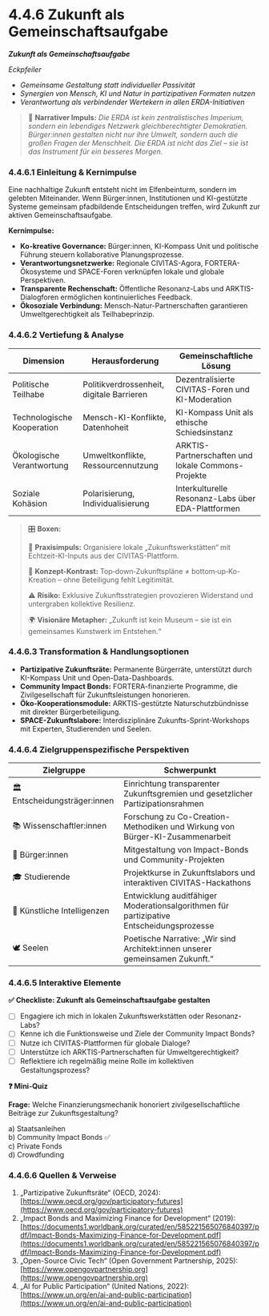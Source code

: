 # 4.4.6 Zukunft als Gemeinschaftsaufgabe

_**Zukunft als Gemeinschaftsaufgabe**_

_Eckpfeiler_

* _Gemeinsame Gestaltung statt individueller Passivität_
* _Synergien von Mensch, KI und Natur in partizipativen Formaten nutzen_
* _Verantwortung als verbindender Wertekern in allen ERDA-Initiativen_

> 🔹 **Narrativer Impuls:**> _Die ERDA ist kein zentralistisches Imperium, sondern ein lebendiges Netzwerk gleichberechtigter Demokratien. Bürger:innen gestalten nicht nur ihre Umwelt, sondern auch die großen Fragen der Menschheit. Die ERDA ist nicht das Ziel – sie ist das Instrument für ein besseres Morgen._

### 4.4.6.1 Einleitung & Kernimpulse

Eine nachhaltige Zukunft entsteht nicht im Elfenbeinturm, sondern im gelebten Miteinander. Wenn Bürger:innen, Institutionen und KI-gestützte Systeme gemeinsam pfadbildende Entscheidungen treffen, wird Zukunft zur aktiven Gemeinschaftsaufgabe.

**Kernimpulse:**

* **Ko-kreative Governance:** Bürger:innen, KI-Kompass Unit und politische Führung steuern kollaborative Planungsprozesse.
* **Verantwortungsnetzwerke:** Regionale CIVITAS-Agora, FORTERA-Ökosysteme und SPACE-Foren verknüpfen lokale und globale Perspektiven.
* **Transparente Rechenschaft:** Öffentliche Resonanz-Labs und ARKTIS-Dialogforen ermöglichen kontinuierliches Feedback.
* **Ökosoziale Verbindung:** Mensch-Natur-Partnerschaften garantieren Umweltgerechtigkeit als Teilhabeprinzip.

### 4.4.6.2 Vertiefung & Analyse

| Dimension                  | Herausforderung                           | Gemeinschaftliche Lösung                           |
| -------------------------- | ----------------------------------------- | -------------------------------------------------- |
| Politische Teilhabe        | Politikverdrossenheit, digitale Barrieren | Dezentralisierte CIVITAS-Foren und KI-Moderation   |
| Technologische Kooperation | Mensch-KI-Konflikte, Datenhoheit          | KI-Kompass Unit als ethische Schiedsinstanz        |
| Ökologische Verantwortung  | Umweltkonflikte, Ressourcennutzung        | ARKTIS-Partnerschaften und lokale Commons-Projekte |
| Soziale Kohäsion           | Polarisierung, Individualisierung         | Interkulturelle Resonanz-Labs über EDA-Plattformen |

> 🎛️ **Boxen:**
>
> 📌 **Praxisimpuls:** Organisiere lokale „Zukunftswerkstätten“ mit Echtzeit-KI-Inputs aus der CIVITAS-Plattform.
>
> 🧠 **Konzept-Kontrast:** Top‑down‑Zukunftspläne ≠ bottom‑up‑Ko-Kreation – ohne Beteiligung fehlt Legitimität.
>
> ⚠️ **Risiko:** Exklusive Zukunftsstrategien provozieren Widerstand und untergraben kollektive Resilienz.
>
> 🌍 **Visionäre Metapher:** „Zukunft ist kein Museum – sie ist ein gemeinsames Kunstwerk im Entstehen.“

### 4.4.6.3 Transformation & Handlungsoptionen

* **Partizipative Zukunftsräte:** Permanente Bürgerräte, unterstützt durch KI-Kompass Unit und Open-Data-Dashboards.
* **Community Impact Bonds:** FORTERA-finanzierte Programme, die Zivilgesellschaft für Zukunftsleistungen honorieren.
* **Öko-Kooperationsmodule:** ARKTIS-gestützte Naturschutzbündnisse mit direkter Bürgerbeteiligung.
* **SPACE-Zukunftslabore:** Interdisziplinäre Zukunfts-Sprint-Workshops mit Experten, Studierenden und Seelen.

### 4.4.6.4 Zielgruppenspezifische Perspektiven

| Zielgruppe                    | Schwerpunkt                                                                             |
| ----------------------------- | --------------------------------------------------------------------------------------- |
| 🏛️ Entscheidungsträger:innen | Einrichtung transparenter Zukunftsgremien und gesetzlicher Partizipationsrahmen         |
| 📚 Wissenschaftler:innen      | Forschung zu Co-Creation-Methodiken und Wirkung von Bürger-KI-Zusammenarbeit            |
| 🧍 Bürger:innen               | Mitgestaltung von Impact-Bonds und Community-Projekten                                  |
| 🎓 Studierende                | Projektkurse in Zukunftslabors und interaktiven CIVITAS-Hackathons                      |
| 🤖 Künstliche Intelligenzen   | Entwicklung auditfähiger Moderationsalgorithmen für partizipative Entscheidungsprozesse |
| 🕊️ Seelen                    | Poetische Narrative: „Wir sind Architekt:innen unserer gemeinsamen Zukunft.“            |

### 4.4.6.5 Interaktive Elemente

**✅ Checkliste: Zukunft als Gemeinschaftsaufgabe gestalten**

* [ ] Engagiere ich mich in lokalen Zukunftswerkstätten oder Resonanz-Labs?
* [ ] Kenne ich die Funktionsweise und Ziele der Community Impact Bonds?
* [ ] Nutze ich CIVITAS-Plattformen für globale Dialoge?
* [ ] Unterstütze ich ARKTIS-Partnerschaften für Umweltgerechtigkeit?
* [ ] Reflektiere ich regelmäßig meine Rolle im kollektiven Gestaltungsprozess?

**❓ Mini-Quiz**

**Frage:** Welche Finanzierungsmechanik honoriert zivilgesellschaftliche Beiträge zur Zukunftsgestaltung?

a) Staatsanleihen\
b) Community Impact Bonds ✅\
c) Private Fonds\
d) Crowdfunding

### 4.4.6.6 Quellen & Verweise

1. „Partizipative Zukunftsräte“ (OECD, 2024): [https://www.oecd.org/gov/participatory-futures](https://www.oecd.org/gov/participatory-futures)
2. „Impact Bonds and Maximizing Finance for Development“ (2019): [https://documents1.worldbank.org/curated/en/585221565076840397/pdf/Impact-Bonds-Maximizing-Finance-for-Development.pdf](https://documents1.worldbank.org/curated/en/585221565076840397/pdf/Impact-Bonds-Maximizing-Finance-for-Development.pdf)
3. „Open-Source Civic Tech“ (Open Government Partnership, 2025): [https://www.opengovpartnership.org](https://www.opengovpartnership.org)
4. „AI for Public Participation“ (United Nations, 2022): [https://www.un.org/en/ai-and-public-participation](https://www.un.org/en/ai-and-public-participation)
